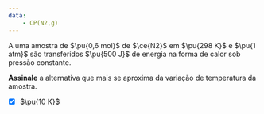 ```yaml
---
data:
    - CP(N2,g)
---
```


A uma amostra de $\pu{0,6 mol}$ de $\ce{N2}$ em $\pu{298 K}$ e $\pu{1 atm}$ são transferidos $\pu{500 J}$ de energia na forma de calor sob pressão constante.

**Assinale** a alternativa que mais se aproxima da variação de temperatura da amostra.

- [x] $\pu{10 K}$
